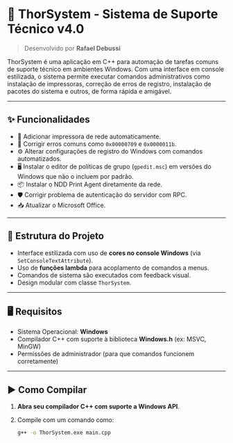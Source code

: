 # 🔧 ThorSystem - Sistema de Suporte Técnico v4.0

> Desenvolvido por **Rafael Debussi**

ThorSystem é uma aplicação em C++ para automação de tarefas comuns de suporte técnico em ambientes Windows. Com uma interface em console estilizada, o sistema permite executar comandos administrativos como instalação de impressoras, correção de erros de registro, instalação de pacotes do sistema e outros, de forma rápida e amigável.

---

## ✨ Funcionalidades

- 📠 Adicionar impressora de rede automaticamente.
- 🔧 Corrigir erros comuns como `0x00000709` e `0x0000011b`.
- ⚙️ Alterar configurações de registro do Windows com comandos automatizados.
- 🖥️ Instalar o editor de políticas de grupo (`gpedit.msc`) em versões do Windows que não o incluem por padrão.
- 📦 Instalar o NDD Print Agent diretamente da rede.
- 🛡️ Corrigir problema de autenticação do servidor com RPC.
- 📥 Atualizar o Microsoft Office.

---

## 🧱 Estrutura do Projeto

- Interface estilizada com uso de **cores no console Windows** (via `SetConsoleTextAttribute`).
- Uso de **funções lambda** para acoplamento de comandos a menus.
- Comandos de sistema são executados com feedback visual.
- Design modular com classe `ThorSystem`.

---

## 🖥️ Requisitos

- Sistema Operacional: **Windows**
- Compilador C++ com suporte à biblioteca **Windows.h** (ex: MSVC, MinGW)
- Permissões de administrador (para que comandos funcionem corretamente)

---

## ▶️ Como Compilar

1. **Abra seu compilador C++ com suporte a Windows API**.
2. Compile com um comando como:

   ```bash
   g++ -o ThorSystem.exe main.cpp
